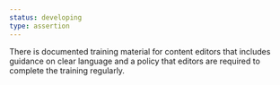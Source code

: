 ```yaml
---
status: developing
type: assertion
---
```


There is documented training material for content editors that includes guidance on clear language and a policy that editors are required to complete the training regularly.

